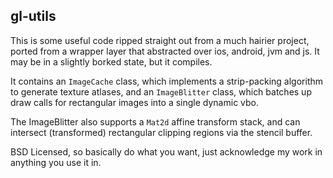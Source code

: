 ## gl-utils

This is some useful code ripped straight out from a much hairier project, ported from a wrapper layer that abstracted
over ios, android, jvm and js.  It may be in a slightly borked state, but it compiles.

It contains an `ImageCache` class, which implements a strip-packing algorithm to generate texture atlases, and an
`ImageBlitter` class, which batches up draw calls for rectangular images into a single dynamic vbo.

The ImageBlitter also supports a `Mat2d` affine transform stack, and can intersect (transformed) rectangular clipping
regions via the stencil buffer.

BSD Licensed, so basically do what you want, just acknowledge my work in anything you use it in.